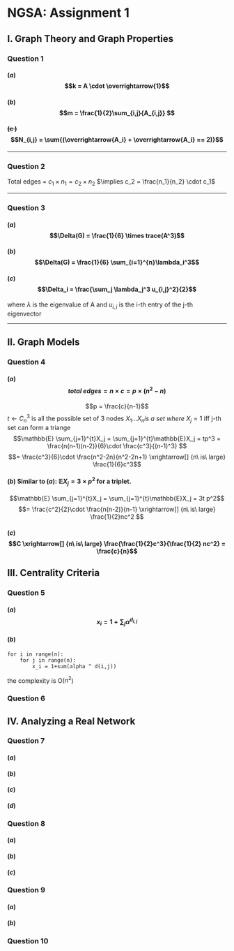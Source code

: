 # NGSA: Assignment 1

## I. Graph Theory and Graph Properties
### Question 1
#### ($a$) $$k = A \cdot \overrightarrow{1}$$
#### ($b$) $$m = \frac{1}{2}\sum_{i,j}{A_{i,j}} $$
#### ~~(c )~~ $$N_{i,j} = \sum{(\overrightarrow{A_i} + \overrightarrow{A_i}  == 2)}$$
____
### Question 2
Total edges = $c_1 \times n_1 = c_2 \times n_2$
$\implies c_2 = \frac{n_1}{n_2} \cdot c_1$
___
### Question 3
#### ($a$)$$\Delta(G) = \frac{1}{6} \times trace(A^3)$$ 
#### ($b$)$$\Delta(G) = \frac{1}{6} \sum_{i=1}^{n}\lambda_i^3$$
#### ($c$)$$\Delta_i = \frac{\sum_j \lambda_j^3 u_{i,j}^2}{2}$$
where $\lambda$ is the eigenvalue of A and $u_{i,j}$ is the i-th entry of the j-th eigenvector
______
## II. Graph Models
### Question 4
#### ($a$)  $$total\ edges = n\times c = p \times (n^2 -n)$$
$$p = \frac{c}{n-1}$$
$t \leftarrow C_n^3$ is all the possible set of 3 nodes
$X_1 \dotsc X_n is \ a \ set\ where \ X_j = 1$ iff j-th set can form a triange
$$\mathbb{E} \sum_{j=1}^{t}X_j = \sum_{j=1}^{t}\mathbb{E}X_j = tp^3 = \frac{n(n-1)(n-2)}{6}\cdot \frac{c^3}{(n-1)^3} $$
$$= \frac{c^3}{6}\cdot \frac{n^2-2n}{n^2-2n+1} \xrightarrow[] {n\ is\ large} \frac{1}{6}c^3$$

#### ($b$) Similar to ($a$): $\mathbb{E}X_j = 3\times p^2$ for a triplet. 
$$\mathbb{E} \sum_{j=1}^{t}X_j = \sum_{j=1}^{t}\mathbb{E}X_j = 3t p^2$$
$$= \frac{c^2}{2}\cdot \frac{n(n-2)}{n-1} \xrightarrow[] {n\ is\ large} \frac{1}{2}nc^2 $$

#### ($c$) $$C \xrightarrow[] {n\ is\ large}  \frac{\frac{1}{2}c^3}{\frac{1}{2} nc^2} = \frac{c}{n}$$

## III. Centrality Criteria
### Question 5
#### ($a$)$$x_i = 1+ \sum_j \alpha^{d_{i,j}}$$
#### ($b$)
	for i in range(n):
		for j in range(n):
			x_i = 1+sum(alpha ^ d(i,j))
the complexity is O($n^2$)
### Question 6

## IV. Analyzing a Real Network
### Question 7
#### ($a$)
#### ($b$)
#### ($c$)
#### ($d$)

### Question 8
#### ($a$)
#### ($b$)
#### ($c$)
### Question 9
#### ($a$)
#### ($b$)
### Question 10
<!--stackedit_data:
eyJoaXN0b3J5IjpbLTE1MzQ4MzY4MDZdfQ==
-->